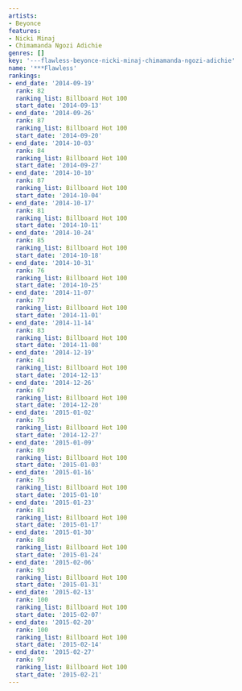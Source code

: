 ```yaml
---
artists:
- Beyonce
features:
- Nicki Minaj
- Chimamanda Ngozi Adichie
genres: []
key: '---flawless-beyonce-nicki-minaj-chimamanda-ngozi-adichie'
name: '***Flawless'
rankings:
- end_date: '2014-09-19'
  rank: 82
  ranking_list: Billboard Hot 100
  start_date: '2014-09-13'
- end_date: '2014-09-26'
  rank: 87
  ranking_list: Billboard Hot 100
  start_date: '2014-09-20'
- end_date: '2014-10-03'
  rank: 84
  ranking_list: Billboard Hot 100
  start_date: '2014-09-27'
- end_date: '2014-10-10'
  rank: 87
  ranking_list: Billboard Hot 100
  start_date: '2014-10-04'
- end_date: '2014-10-17'
  rank: 81
  ranking_list: Billboard Hot 100
  start_date: '2014-10-11'
- end_date: '2014-10-24'
  rank: 85
  ranking_list: Billboard Hot 100
  start_date: '2014-10-18'
- end_date: '2014-10-31'
  rank: 76
  ranking_list: Billboard Hot 100
  start_date: '2014-10-25'
- end_date: '2014-11-07'
  rank: 77
  ranking_list: Billboard Hot 100
  start_date: '2014-11-01'
- end_date: '2014-11-14'
  rank: 83
  ranking_list: Billboard Hot 100
  start_date: '2014-11-08'
- end_date: '2014-12-19'
  rank: 41
  ranking_list: Billboard Hot 100
  start_date: '2014-12-13'
- end_date: '2014-12-26'
  rank: 67
  ranking_list: Billboard Hot 100
  start_date: '2014-12-20'
- end_date: '2015-01-02'
  rank: 75
  ranking_list: Billboard Hot 100
  start_date: '2014-12-27'
- end_date: '2015-01-09'
  rank: 89
  ranking_list: Billboard Hot 100
  start_date: '2015-01-03'
- end_date: '2015-01-16'
  rank: 75
  ranking_list: Billboard Hot 100
  start_date: '2015-01-10'
- end_date: '2015-01-23'
  rank: 81
  ranking_list: Billboard Hot 100
  start_date: '2015-01-17'
- end_date: '2015-01-30'
  rank: 88
  ranking_list: Billboard Hot 100
  start_date: '2015-01-24'
- end_date: '2015-02-06'
  rank: 93
  ranking_list: Billboard Hot 100
  start_date: '2015-01-31'
- end_date: '2015-02-13'
  rank: 100
  ranking_list: Billboard Hot 100
  start_date: '2015-02-07'
- end_date: '2015-02-20'
  rank: 100
  ranking_list: Billboard Hot 100
  start_date: '2015-02-14'
- end_date: '2015-02-27'
  rank: 97
  ranking_list: Billboard Hot 100
  start_date: '2015-02-21'
---
```


